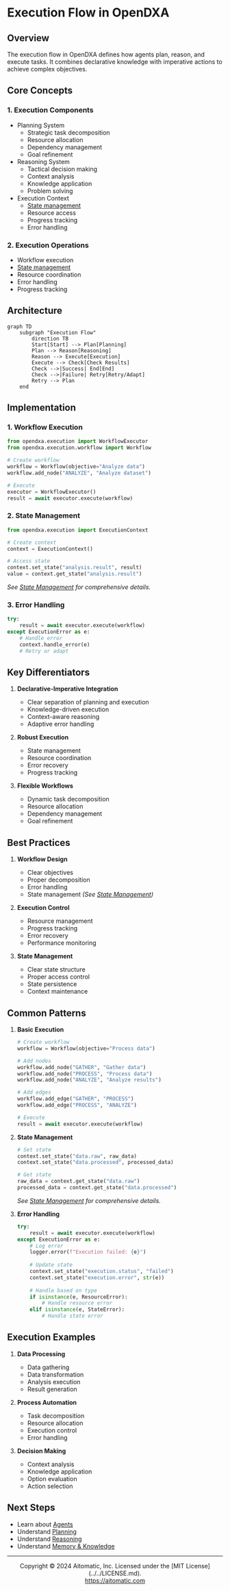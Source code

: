 # Execution Flow in OpenDXA

## Overview

The execution flow in OpenDXA defines how agents plan, reason, and execute tasks. It combines declarative knowledge with imperative actions to achieve complex objectives.

## Core Concepts

### 1. Execution Components
- Planning System
  - Strategic task decomposition
  - Resource allocation
  - Dependency management
  - Goal refinement
- Reasoning System
  - Tactical decision making
  - Context analysis
  - Knowledge application
  - Problem solving
- Execution Context
  - [State management](./state-management.md)
  - Resource access
  - Progress tracking
  - Error handling

### 2. Execution Operations
- Workflow execution
- [State management](./state-management.md)
- Resource coordination
- Error handling
- Progress tracking

## Architecture

```mermaid
graph TD
    subgraph "Execution Flow"
        direction TB
        Start[Start] --> Plan[Planning]
        Plan --> Reason[Reasoning]
        Reason --> Execute[Execution]
        Execute --> Check[Check Results]
        Check -->|Success| End[End]
        Check -->|Failure| Retry[Retry/Adapt]
        Retry --> Plan
    end
```

## Implementation

### 1. Workflow Execution
```python
from opendxa.execution import WorkflowExecutor
from opendxa.execution.workflow import Workflow

# Create workflow
workflow = Workflow(objective="Analyze data")
workflow.add_node("ANALYZE", "Analyze dataset")

# Execute
executor = WorkflowExecutor()
result = await executor.execute(workflow)
```

### 2. State Management
```python
from opendxa.execution import ExecutionContext

# Create context
context = ExecutionContext()

# Access state
context.set_state("analysis.result", result)
value = context.get_state("analysis.result")
```
*See [State Management](./state-management.md) for comprehensive details.*

### 3. Error Handling
```python
try:
    result = await executor.execute(workflow)
except ExecutionError as e:
    # Handle error
    context.handle_error(e)
    # Retry or adapt
```

## Key Differentiators

1. **Declarative-Imperative Integration**
   - Clear separation of planning and execution
   - Knowledge-driven execution
   - Context-aware reasoning
   - Adaptive error handling

2. **Robust Execution**
   - State management
   - Resource coordination
   - Error recovery
   - Progress tracking

3. **Flexible Workflows**
   - Dynamic task decomposition
   - Resource allocation
   - Dependency management
   - Goal refinement

## Best Practices

1. **Workflow Design**
   - Clear objectives
   - Proper decomposition
   - Error handling
   - State management *(See [State Management](./state-management.md))*

2. **Execution Control**
   - Resource management
   - Progress tracking
   - Error recovery
   - Performance monitoring

3. **State Management**
   - Clear state structure
   - Proper access control
   - State persistence
   - Context maintenance

## Common Patterns

1. **Basic Execution**
   ```python
   # Create workflow
   workflow = Workflow(objective="Process data")
   
   # Add nodes
   workflow.add_node("GATHER", "Gather data")
   workflow.add_node("PROCESS", "Process data")
   workflow.add_node("ANALYZE", "Analyze results")
   
   # Add edges
   workflow.add_edge("GATHER", "PROCESS")
   workflow.add_edge("PROCESS", "ANALYZE")
   
   # Execute
   result = await executor.execute(workflow)
   ```

2. **State Management**
   ```python
   # Set state
   context.set_state("data.raw", raw_data)
   context.set_state("data.processed", processed_data)
   
   # Get state
   raw_data = context.get_state("data.raw")
   processed_data = context.get_state("data.processed")
   ```
   *See [State Management](./state-management.md) for comprehensive details.*

3. **Error Handling**
   ```python
   try:
       result = await executor.execute(workflow)
   except ExecutionError as e:
       # Log error
       logger.error(f"Execution failed: {e}")
       
       # Update state
       context.set_state("execution.status", "failed")
       context.set_state("execution.error", str(e))
       
       # Handle based on type
       if isinstance(e, ResourceError):
           # Handle resource error
       elif isinstance(e, StateError):
           # Handle state error
   ```

## Execution Examples

1. **Data Processing**
   - Data gathering
   - Data transformation
   - Analysis execution
   - Result generation

2. **Process Automation**
   - Task decomposition
   - Resource allocation
   - Execution control
   - Error handling

3. **Decision Making**
   - Context analysis
   - Knowledge application
   - Option evaluation
   - Action selection

## Next Steps

- Learn about [Agents](./agent.md)
- Understand [Planning](../cognitive-functions/planning.md)
- Understand [Reasoning](../cognitive-functions/reasoning.md)
- Understand [Memory & Knowledge](../cognitive-functions/memory-knowledge.md)

---
<p align="center">
Copyright © 2024 Aitomatic, Inc. Licensed under the [MIT License](../../LICENSE.md).
<br/>
<a href="https://aitomatic.com">https://aitomatic.com</a>
</p> 